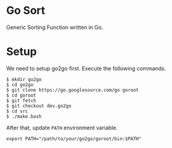 # Go Sort

Generic Sorting Function written in Go.

# Setup

We need to setup go2go first.
Execute the following commands.

```
$ mkdir go2go
$ cd go2go
$ git clone https://go.googlesource.com/go goroot
$ cd goroot
$ git fetch
$ git checkout dev.go2go
$ cd src
$ ./make.bash
```

After that, update `PATH` environment variable.

```
export PATH="/path/to/your/go2go/goroot/bin:$PATH"
```
